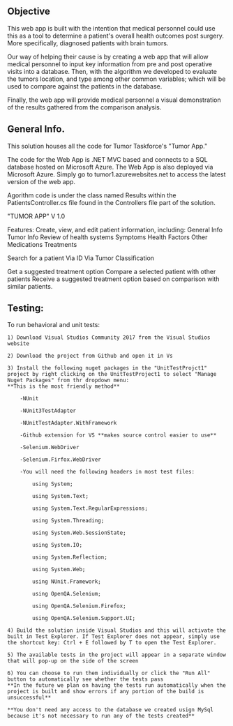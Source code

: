 
## Objective
This web app is built with the intention that medical personnel could use this as a tool to determine a patient's overall health outcomes post surgery. More specifically, diagnosed patients with brain tumors. 

Our way of helping their cause is by creating a web app that will allow medical personnel to input key information from pre and post operative visits into a database. Then, with the algorithm we developed to evaluate the tumors location, and type among other common variables; which will be used to compare against the patients in the database. 

Finally, the web app will provide medical personnel a visual demonstration of the results gathered from the comparison analysis.


## General Info.

This solution houses all the code for Tumor Taskforce's "Tumor App."

The code for the Web App is .NET MVC based and connects to a SQL database hosted on Microsoft Azure. 
The Web App is also deployed via Microsoft Azure.
Simply go to tumor1.azurewebsites.net to access the latest version of the web app.

Agorithm code is under the class named Results within the PatientsController.cs file found in the Controllers file part of the solution.

"TUMOR APP"
V 1.0

Features:
Create, view, and edit patient information, including:
	General Info
	Tumor Info
	Review of health systems
	Symptoms
	Health Factors
	Other Medications
	Treatments

Search for a patient
	Via ID
	Via Tumor Classification

Get a suggested treatment option
	Compare a selected patient with other patients
	Receive a suggested treatment option based on comparison with similar patients.

 

## Testing:

To run behavioral and unit tests:

	1) Download Visual Studios Community 2017 from the Visual Studios website 
	
	2) Download the project from Github and open it in Vs
	
	3) Install the following nuget packages in the "UnitTestProjct1" project by right clicking on the UnitTestProject1 to select "Manage Nuget Packages" from thr dropdown menu:
	**This is the most friendly method**
		
		-NUnit
		
		-NUnit3TestAdapter
		
		-NUnitTestAdapter.WithFramework
		
		-Github extension for VS **makes source control easier to use**
		
		-Selenium.WebDriver
		
		-Selenium.Firfox.WebDriver
		
		-You will need the following headers in most test files:
			
			using System;
			
			using System.Text;
			
			using System.Text.RegularExpressions;
			
			using System.Threading;
			
			using System.Web.SessionState;

			using System.IO;

			using System.Reflection;

			using System.Web;
			
			using NUnit.Framework;
			
			using OpenQA.Selenium;
			
			using OpenQA.Selenium.Firefox;
			
			using OpenQA.Selenium.Support.UI;
		
	4) Build the solution inside Visual Studios and this will activate the built in Test Explorer. If Test Explorer does not appear, simply use the shortcut key: Ctrl + E followed by T to open the Test Explorer.
	
	5) The available tests in the project will appear in a separate window that will pop-up on the side of the screen
	
	6) You can choose to run them individually or click the "Run All" button to automatically see whether the tests pass
	**In the future we plan on having the tests run automatically when the project is built and show errors if any portion of the build is unsuccessful**
	
	**You don't need any access to the database we created usign MySql because it's not necessary to run any of the tests created**

